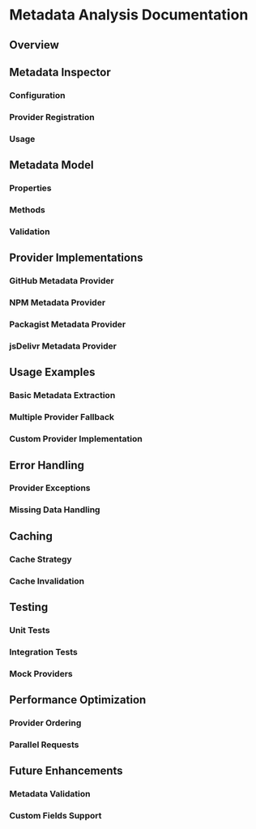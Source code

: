 # Metadata Analysis Documentation

## Overview

## Metadata Inspector

### Configuration
### Provider Registration
### Usage

## Metadata Model

### Properties
### Methods
### Validation

## Provider Implementations

### GitHub Metadata Provider
### NPM Metadata Provider
### Packagist Metadata Provider
### jsDelivr Metadata Provider

## Usage Examples

### Basic Metadata Extraction
### Multiple Provider Fallback
### Custom Provider Implementation

## Error Handling

### Provider Exceptions
### Missing Data Handling

## Caching

### Cache Strategy
### Cache Invalidation

## Testing

### Unit Tests
### Integration Tests
### Mock Providers

## Performance Optimization

### Provider Ordering
### Parallel Requests

## Future Enhancements

### Metadata Validation
### Custom Fields Support